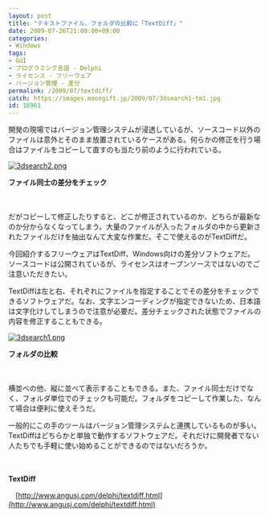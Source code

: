 ```yaml
---
layout: post
title: "テキストファイル、フォルダの比較に「TextDiff」"
date: 2009-07-26T21:00:00+09:00
categories:
- Windows
tags: 
- GUI
- プログラミング言語 - Delphi
- ライセンス - フリーウェア
- バージョン管理 - 差分
permalink: /2009/07/textdiff/
catch: https://images.moongift.jp/2009/07/3dsearch1-tm1.jpg
id: 16961
---
```

開発の現場ではバージョン管理システムが浸透しているが、ソースコード以外のファイルは意外とそのまま放置されているケースがある。何らかの修正を行う場合はファイルをコピーして直すのも当たり前のように行われている。

  

[![3dsearch2.png](https://images.moongift.jp/2009/07/3dsearch2-tm.jpg)](https://images.moongift.jp/2009/07/3dsearch2.png)  
  
**ファイル同士の差分をチェック**

  

　

  

だがコピーして修正したりすると、どこが修正されているのか、どちらが最新なのか分からなくなってしまう。大量のファイルが入ったフォルダの中から更新されたファイルだけを抽出なんて大変な作業だ。そこで使えるのがTextDiffだ。

  

今回紹介するフリーウェアはTextDiff、Windows向けの差分ソフトウェアだ。ソースコードは公開されているが、ライセンスはオープンソースではないのでご注意いただきたい。

  
<!--more-->

TextDiffは左と右、それぞれにファイルを指定することでその差分をチェックできるソフトウェアだ。なお、文字エンコーディングが指定できないため、日本語は文字化けしてしまうので注意が必要だ。差分チェックされた状態でファイルの内容を修正することもできる。

  

[![3dsearch1.png](https://images.moongift.jp/2009/07/3dsearch1-tm1.jpg)](https://images.moongift.jp/2009/07/3dsearch11.png)  
  
**フォルダの比較**

  

　

  

横並べの他、縦に並べて表示することもできる。また、ファイル同士だけでなく、フォルダ単位でのチェックも可能だ。フォルダをコピーして作業した、なんて場合は便利に使えそうだ。

  

一般的にこの手のツールはバージョン管理システムと連携しているものが多い。TextDiffはどちらかと単独で動作するソフトウェアだ。それだけに開発者でない人たちでも手軽に使い始めることができるのではないだろうか。

  

　

  

**TextDiff**  
  
　[http://www.angusj.com/delphi/textdiff.html](http://www.angusj.com/delphi/textdiff.html)

  
